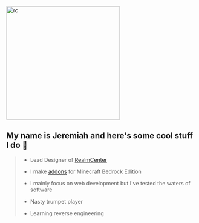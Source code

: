 <img src="https://realmcenter.org/assets/logo-f76ef188.png" alt="rc" width="300"/>

## My name is Jeremiah and here's some cool stuff I do 👋

> - Lead Designer of [RealmCenter](https://realmcenter.org)
>   
> - I make [addons](https://mcpedl.com/) for Minecraft Bedrock Edition
>   
> - I mainly focus on web development but I've tested the waters of software
>   
> - Nasty trumpet player
>   
> - Learning reverse engineering
